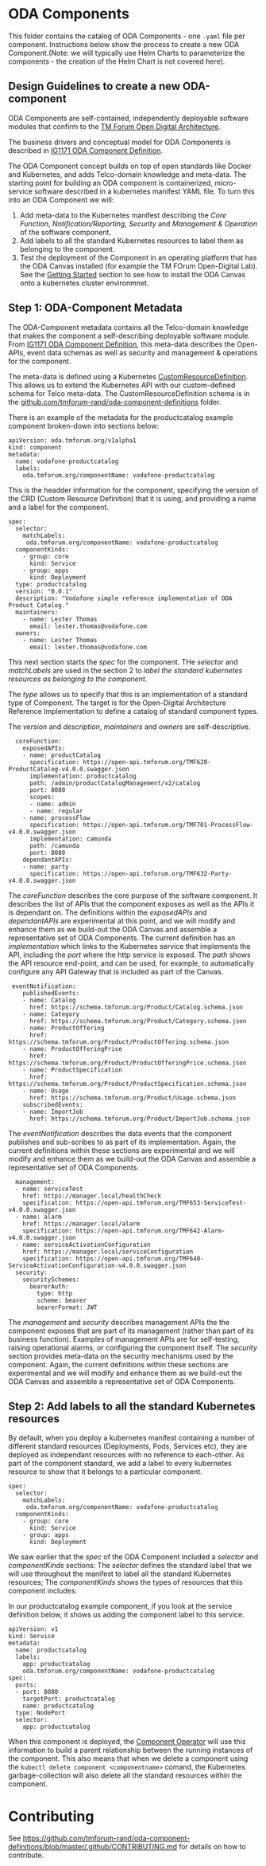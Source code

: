 # ODA Components

This folder contains the catalog of ODA Components - one `.yaml` file per component. Instructions below show the process to create a new ODA Component.(Note: we will typically use Helm Charts to parameterize the components - the creation of the Helm Chart is not covered here).


## Design Guidelines to create a new ODA-component

ODA Components are self-contained, independently deployable software modules that confirm to the [TM Forum Open Digital Architecture](https://tmforum.org/oda).

The business drivers and conceptual model for ODA Components is described in [IG1171 ODA Component Definition](https://projects.tmforum.org/wiki/display/PUB/IG1171%20ODA%20Component%20Definition%20R19.0.1).


The ODA Component concept builds on top of open standards like Docker and Kubernetes, and adds Telco-domain knowledge and meta-data. The starting point for building an ODA component is containerized, micro-service software described in a kubernetes manifest YAML file. To turn this into an ODA Component we will:

1. Add meta-data to the Kubernetes manifest describing the *Core Function*, *Notification/Reporting*, *Security* and *Management & Operation* of the software component.
2. Add labels to all the standard Kubernetes resources to label them as belonging to the component.
3. Test the deployment of the Component in an operating platform that has the ODA Canvas installed (for example the TM FOrum Open-Digital Lab). See the [Getting Started](https://github.com/tmforum-rand/oda-component-definitions#get-started) section to see how to install the ODA Canvas onto a kubernetes cluster environmnet.


## Step 1: ODA-Component Metadata

The ODA-Component metadata contains all the Telco-domain knowledge that makes the component a self-describing deployable software module. From [IG1171 ODA Component Definition](https://projects.tmforum.org/wiki/display/PUB/IG1171%20ODA%20Component%20Definition%20R19.0.1), this meta-data describes the Open-APIs, event data schemas as well as security and management & operations for the component. 

The meta-data is defined using a Kubernetes [CustomResourceDefinition](https://kubernetes.io/docs/tasks/access-kubernetes-api/custom-resources/custom-resource-definitions/). This allows us to extend the Kubernetes API with our custom-defined schema for Telco meta-data. The CustomResourceDefinition schema is in the [github.com/tmforum-rand/oda-component-definitions](https://github.com/tmforum-rand/oda-component-definitions/tree/master/custom-resource-definitions) folder.

There is an example of the metadata for the productcatalog example component broken-down into sections below:

```
apiVersion: oda.tmforum.org/v1alpha1
kind: component
metadata:
  name: vodafone-productcatalog
  labels:
    oda.tmforum.org/componentName: vodafone-productcatalog
```

This is the headder information for the component, specifying the version of the CRD (Custom Resource Definition) that it is using, and providing a name and a label for the component.

```
spec:
  selector:
    matchLabels:
     oda.tmforum.org/componentName: vodafone-productcatalog
  componentKinds:
    - group: core
      kind: Service
    - group: apps
      kind: Deployment  
  type: productcatalog  
  version: "0.0.1"
  description: "Vodafone simple reference implementation of ODA Product Catalog." 
  maintainers:
    - name: Lester Thomas
      email: lester.thomas@vodafone.com
  owners:
    - name: Lester Thomas
      email: lester.thomas@vodafone.com  
```

This next section starts the *spec* for the component. THe *selector* and *matchLabels* are used in the section 2 to *label the standard kubernetes resources as belonging to the component*.

The *type* allows us to specify that this is an implementation of a standard type of Component. The target is for the Open-Digital Architecture Reference Implementation to define a catalog of standard component types.

The *version* and *description*, *maintainers* and *owners* are self-descriptive.

```
  coreFunction:
    exposedAPIs: 
    - name: productCatalog
      specification: https://open-api.tmforum.org/TMF620-ProductCatalog-v4.0.0.swagger.json
      implementation: productcatalog
      path: /admin/productCatalogManagement/v2/catalog
      port: 8080
      scopes:
      - name: admin
      - name: regular
    - name: processFlow
      specification: https://open-api.tmforum.org/TMF701-ProcessFlow-v4.0.0.swagger.json
      implementation: camunda
      path: /camunda
      port: 8080
    dependantAPIs: 
    - name: party      
      specification: https://open-api.tmforum.org/TMF632-Party-v4.0.0.swagger.json
```

The *coreFunction* describes the core purpose of the software component. It describes the list of APIs that the component exposes as well as the APIs it is dependant on. The definitions within the *exposedAPIs* and *dependantAPIs* are experimental at this point, and we will modify and enhance them as we build-out the ODA Canvas and assemble a representative set of ODA Components. The current definition has an *implementation* which links to the Kubernetes service that implements the API, including the *port* where the http service is exposed. The *path* shows the API resource end-point, and can be used, for example, to automatically configure any API Gateway that is included as part of the Canvas. 

```
 eventNotification:
    publishedEvents:
    - name: Catalog
      href: https://schema.tmforum.org/Product/Catalog.schema.json   
    - name: Category
      href: https://schema.tmforum.org/Product/Category.schema.json
    - name: ProductOffering
      href: https://schema.tmforum.org/Product/ProductOffering.schema.json
    - name: ProductOfferingPrice
      href: https://schema.tmforum.org/Product/ProductOfferingPrice.schema.json
    - name: ProductSpecification
      href: https://schema.tmforum.org/Product/ProductSpecification.schema.json
    - name: Usage
      href: https://schema.tmforum.org/Product/Usage.schema.json
    subscribedEvents:
    - name: ImportJob
      href: https://schema.tmforum.org/Product/ImportJob.schema.json
```

The *eventNotification* describes the data events that the component publishes and sub-scribes to as part of its implementation. Again, the current definitions within these sections are experimental and we will modify and enhance them as we build-out the ODA Canvas and assemble a representative set of ODA Components.


```
  management:
  - name: serviceTest
    href: https://manager.local/healthCheck
    specification: https://open-api.tmforum.org/TMF653-ServiceTest-v4.0.0.swagger.json
  - name: alarm
    href: https://manager.local/alarm
    specification: https://open-api.tmforum.org/TMF642-Alarm-v4.0.0.swagger.json
  - name: serviceActivationConfiguration
    href: https://manager.local/serviceConfiguration
    specification: https://open-api.tmforum.org/TMF640-ServiceActivationConfiguration-v4.0.0.swagger.json
  security:
    securitySchemes:
      bearerAuth:
        type: http
        scheme: bearer
        bearerFormat: JWT
```

The *management* and *security* describes management APIs the the component exposes that are part of its management (rather than part of its business function). Examples of management APIs are for self-testing, raising operational alarms, or configuring the component itself. The *security* section provides meta-data on the security mechanisms used by the component. Again, the current definitions within these sections are experimental and we will modify and enhance them as we build-out the ODA Canvas and assemble a representative set of ODA Components.

## Step 2: Add labels to all the standard Kubernetes resources

By default, when you deploy a kubernetes manifest containing a number of different standard resources (Deployments, Pods, Services etc), they are deployed as independant resources with no reference to each-other. As part of the component standard, we add a label to every kubernetes resource to show that it belongs to a particular component.

```
spec:
  selector:
    matchLabels:
     oda.tmforum.org/componentName: vodafone-productcatalog
  componentKinds:
    - group: core
      kind: Service
    - group: apps
      kind: Deployment  
```

We saw earlier that the *spec* of the ODA Component included a *selector* and *componentKinds* sections: The *selector* defines the standard label that we will use throughout the manifest to label all the standard Kubernetes resources; The *componentKinds* shows the types of resources that this component includes.

In our productcatalog example component, if you look at the service definition below, it shows us adding the component label to this service.

```
apiVersion: v1
kind: Service
metadata:
  name: productcatalog
  labels:
    app: productcatalog
    oda.tmforum.org/componentName: vodafone-productcatalog
spec:
  ports:
  - port: 8080
    targetPort: productcatalog
    name: productcatalog
  type: NodePort
  selector:
    app: productcatalog
```

When this component is deployed, the [Component Operator](https://github.com/tmforum-rand/oda-component-definitions/tree/master/controllers/componentOperator) will use this information to build a parent relationship between the running instances of the component. This also means that when we delete a component using the `kubectl delete component <componentname>` comand, the Kubernetes garbage-collection will also delete all the standard resources within the component.

# Contributing

See https://github.com/tmforum-rand/oda-component-definitions/blob/master/.github/CONTRIBUTING.md for details on how to contribute.
